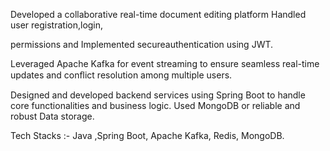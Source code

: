 Developed a collaborative real-time document editing platform Handled user registration,login,

permissions and Implemented secureauthentication using JWT.

Leveraged Apache Kafka for event streaming to ensure seamless real-time updates and conﬂict resolution
among multiple users.

Designed and developed backend services using Spring Boot to handle core functionalities and business
logic. Used MongoDB or reliable and robust Data storage.

Tech Stacks :- Java ,Spring Boot, Apache Kafka, Redis, MongoDB.